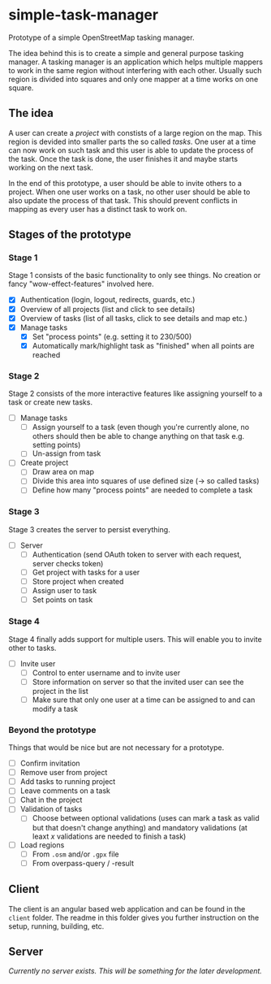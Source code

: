 # simple-task-manager

Prototype of a simple OpenStreetMap tasking manager.

The idea behind this is to create a simple and general purpose tasking manager.
A tasking manager is an application which helps multiple mappers to work in the same region without interfering with each other.
Usually such region is divided into squares and only one mapper at a time works on one square.

## The idea

A user can create a *project* with constists of a large region on the map.
This region is devided into smaller parts the so called *tasks*.
One user at a time can now work on such task and this user is able to update the process of the task.
Once the task is done, the user finishes it and maybe starts working on the next task.

In the end of this prototype, a user should be able to invite others to a project.
When one user works on a task, no other user should be able to also update the process of that task.
This should prevent conflicts in mapping as every user has a distinct task to work on.

## Stages of the prototype

### Stage 1

Stage 1 consists of the basic functionality to only see things.
No creation or fancy "wow-effect-features" involved here.

* [x] Authentication (login, logout, redirects, guards, etc.)
* [x] Overview of all projects (list and click to see details)
* [x] Overview of tasks (list of all tasks, click to see details and map etc.)
* [x] Manage tasks
  * [x] Set "process points" (e.g. setting it to 230/500)
  * [x] Automatically mark/highlight task as "finished" when all points are reached

### Stage 2

Stage 2 consists of the more interactive features like assigning yourself to a task or create new tasks.

* [ ] Manage tasks
  * [ ] Assign yourself to a task (even though you're currently alone, no others should then be able to change anything on that task e.g. setting points)
  * [ ] Un-assign from task
* [ ] Create project
  * [ ] Draw area on map
  * [ ] Divide this area into squares of use defined size (-> so called tasks)
  * [ ] Define how many "process points" are needed to complete a task

### Stage 3

Stage 3 creates the server to persist everything.

* [ ] Server
  * [ ] Authentication (send OAuth token to server with each request, server checks token)
  * [ ] Get project with tasks for a user
  * [ ] Store project when created
  * [ ] Assign user to task
  * [ ] Set points on task

### Stage 4

Stage 4 finally adds support for multiple users.
This will enable you to invite other to tasks.

* [ ] Invite user
  * [ ] Control to enter username and to invite user
  * [ ] Store information on server so that the invited user can see the project in the list
  * [ ] Make sure that only one user at a time can be assigned to and can modify a task

### Beyond the prototype

Things that would be nice but are not necessary for a prototype.

* [ ] Confirm invitation
* [ ] Remove user from project
* [ ] Add tasks to running project
* [ ] Leave comments on a task
* [ ] Chat in the project
* [ ] Validation of tasks
  * [ ] Choose between optional validations (uses can mark a task as valid but that doesn't change anything) and mandatory validations (at leaxt *x* validations are needed to finish a task)
* [ ] Load regions
  * [ ] From `.osm` and/or `.gpx` file
  * [ ] From overpass-query / -result

## Client

The client is an angular based web application and can be found in the `client` folder.
The readme in this folder gives you further instruction on the setup, running, building, etc.

## Server

*Currently no server exists. This will be something for the later development.*
